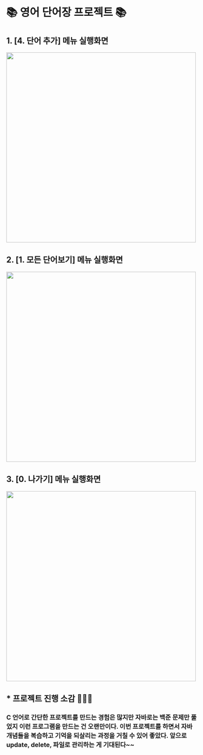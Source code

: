 # 📚 영어 단어장 프로젝트 📚

## 1.  [4. 단어 추가] 메뉴 실행화면

<img src = 'https://github.com/KimSeongKyung/wordProejct/blob/master/screenshots/%E1%84%83%E1%85%A1%E1%86%AB%E1%84%8B%E1%85%A5%E1%84%8E%E1%85%AE%E1%84%80%E1%85%A1.png?raw=true' width = 500>

## 2.  [1. 모든 단어보기] 메뉴 실행화면

<img src = 'https://github.com/KimSeongKyung/wordProejct/blob/master/screenshots/%E1%84%86%E1%85%A9%E1%84%83%E1%85%B3%E1%86%AB%20%E1%84%83%E1%85%A1%E1%86%AB%E1%84%8B%E1%85%A5%E1%84%87%E1%85%A9%E1%84%80%E1%85%B5.png?raw=true' width = 500>

## 3.  [0. 나가기] 메뉴 실행화면

<img src = 'https://github.com/KimSeongKyung/wordProejct/blob/master/screenshots/%E1%84%82%E1%85%A1%E1%84%80%E1%85%A1%E1%84%80%E1%85%B5.png?raw=true' width = 500>


## * 프로젝트 진행 소감 👩🏻‍💻
### C 언어로 간단한 프로젝트를 만드는 경험은 많지만 자바로는 백준 문제만 풀었지 이런 프로그램을 만드는 건 오랜만이다. 이번 프로젝트를 하면서 자바 개념들을 복습하고 기억을 되살리는 과정을 거칠 수 있어 좋았다. 앞으로 update, delete, 파일로 관리하는 게 기대된다~~
